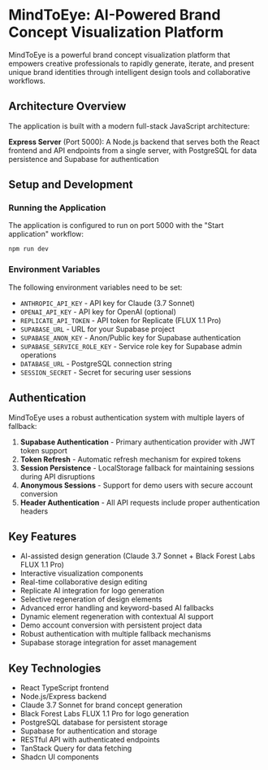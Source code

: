 # MindToEye: AI-Powered Brand Concept Visualization Platform

MindToEye is a powerful brand concept visualization platform that empowers creative professionals to rapidly generate, iterate, and present unique brand identities through intelligent design tools and collaborative workflows.

## Architecture Overview

The application is built with a modern full-stack JavaScript architecture:

**Express Server** (Port 5000): A Node.js backend that serves both the React frontend and API endpoints from a single server, with PostgreSQL for data persistence and Supabase for authentication

## Setup and Development

### Running the Application

The application is configured to run on port 5000 with the "Start application" workflow:

```
npm run dev
```

### Environment Variables

The following environment variables need to be set:

- `ANTHROPIC_API_KEY` - API key for Claude (3.7 Sonnet)
- `OPENAI_API_KEY` - API key for OpenAI (optional)
- `REPLICATE_API_TOKEN` - API token for Replicate (FLUX 1.1 Pro)
- `SUPABASE_URL` - URL for your Supabase project
- `SUPABASE_ANON_KEY` - Anon/Public key for Supabase authentication
- `SUPABASE_SERVICE_ROLE_KEY` - Service role key for Supabase admin operations
- `DATABASE_URL` - PostgreSQL connection string
- `SESSION_SECRET` - Secret for securing user sessions

## Authentication

MindToEye uses a robust authentication system with multiple layers of fallback:

1. **Supabase Authentication** - Primary authentication provider with JWT token support
2. **Token Refresh** - Automatic refresh mechanism for expired tokens
3. **Session Persistence** - LocalStorage fallback for maintaining sessions during API disruptions
4. **Anonymous Sessions** - Support for demo users with secure account conversion
5. **Header Authentication** - All API requests include proper authentication headers

## Key Features

- AI-assisted design generation (Claude 3.7 Sonnet + Black Forest Labs FLUX 1.1 Pro)
- Interactive visualization components
- Real-time collaborative design editing
- Replicate AI integration for logo generation
- Selective regeneration of design elements
- Advanced error handling and keyword-based AI fallbacks
- Dynamic element regeneration with contextual AI support
- Demo account conversion with persistent project data
- Robust authentication with multiple fallback mechanisms
- Supabase storage integration for asset management

## Key Technologies

- React TypeScript frontend
- Node.js/Express backend
- Claude 3.7 Sonnet for brand concept generation
- Black Forest Labs FLUX 1.1 Pro for logo generation
- PostgreSQL database for persistent storage
- Supabase for authentication and storage
- RESTful API with authenticated endpoints
- TanStack Query for data fetching
- Shadcn UI components